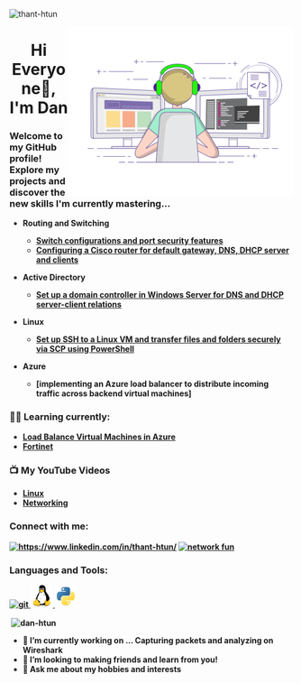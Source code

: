 <p align="left"> <img src="https://komarev.com/ghpvc/?username=thant-htun&label=Profile%20views&color=0e75b6&style=flat" alt="thant-htun" /> </p>
<img align="right" alt="Coding" width="400" src="https://raw.githubusercontent.com/devSouvik/devSouvik/master/gif3.gif">

<h1 align="center">Hi Everyone👋, I'm Dan </h1>
<h3 align="left"> Welcome to my GitHub profile! Explore my projects and discover the new skills I'm currently mastering... </h3>
   
- <b>Routing and Switching<b>
  - [Switch configurations and port security features](https://github.com/thant-htun/Initial-Configuration-of-a-Cisco-Switch-and-Port-Security-Features)
  - [Configuring a Cisco router for default gateway, DNS, DHCP server and clients](https://github.com/thant-htun/Configure-A-Router-for-DHCP-and-DNS-in-Cisco-IOS)
    
- <b>Active Directory<b> 
  - [Set up a domain controller in Windows Server for DNS and DHCP server-client relations](https://github.com/thant-htun/Active-Directory-Users-DHCP)

- <b>Linux<b>
  - [Set up SSH to a Linux VM and transfer files and folders securely via SCP using PowerShell](https://github.com/thant-htun/Linux)

- <b>Azure<b>
  - [implementing an Azure load balancer to distribute incoming traffic across backend virtual machines] 


<h3>👨‍💻 Learning currently:</h3>

  - [Load Balance Virtual Machines in Azure](https://github.com/....)
  - [Fortinet](https://github.com/....)
    
<h3>📺 My YouTube Videos</h3>

- [Linux](https://www.youtube.com/watch?v=Ft_jkJ9VjhI&t=13s)
- [Networking](https://www.youtube.com/watch?v=sz0v9qVUc4s)

<h3 align="left">Connect with me:</h3>
<p align="left">
<a href="https://linkedin.com/in/thant-htun/" target="blank"><img align="center" src="https://raw.githubusercontent.com/rahuldkjain/github-profile-readme-generator/master/src/images/icons/Social/linked-in-alt.svg" alt="https://www.linkedin.com/in/thant-htun/" height="30" width="40" /></a>
 <a href="https://www.youtube.com/channel/UCgylnM-5YuliUs6nvLKv2gw/videos" target="blank"><img align="center" src="https://raw.githubusercontent.com/rahuldkjain/github-profile-readme-generator/master/src/images/icons/Social/youtube.svg" alt="network fun" height="30" width="40" /></a>

<h3 align="left">Languages and Tools:</h3>
<p align="left"> <a href="https://git-scm.com/" target="_blank" rel="noreferrer"> <img src="https://www.vectorlogo.zone/logos/git-scm/git-scm-icon.svg" alt="git" width="40" height="40"/> </a> <a href="https://www.linux.org/" target="_blank" rel="noreferrer"> <img src="https://raw.githubusercontent.com/devicons/devicon/master/icons/linux/linux-original.svg" alt="linux" width="40" height="40"/> </a> <a href="https://www.python.org" target="_blank" rel="noreferrer"> <img src="https://raw.githubusercontent.com/devicons/devicon/master/icons/python/python-original.svg" alt="python" width="40" height="40"/> </a> </p>


<p>&nbsp;<img align="center" src="https://github-readme-stats.vercel.app/api?username=dan-htun&show_icons=true&locale=en" alt="dan-htun" /></p>

- 🔭 I’m currently working on ... Capturing packets and analyzing on Wireshark 
- 👯 I’m looking to making friends and learn from you!
- 💬 Ask me about my hobbies and interests 

